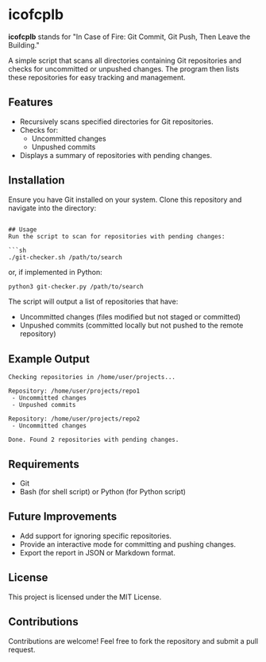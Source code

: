 # icofcplb

**icofcplb** stands for "In Case of Fire: Git Commit, Git Push, Then Leave the Building."

A simple script that scans all directories containing Git repositories and checks for uncommitted or unpushed changes. The program then lists these repositories for easy tracking and management.

## Features
- Recursively scans specified directories for Git repositories.
- Checks for:
  - Uncommitted changes
  - Unpushed commits
- Displays a summary of repositories with pending changes.

## Installation
Ensure you have Git installed on your system. Clone this repository and navigate into the directory:

```

## Usage
Run the script to scan for repositories with pending changes:

```sh
./git-checker.sh /path/to/search
```

or, if implemented in Python:

```sh
python3 git-checker.py /path/to/search
```

The script will output a list of repositories that have:
- Uncommitted changes (files modified but not staged or committed)
- Unpushed commits (committed locally but not pushed to the remote repository)

## Example Output
```
Checking repositories in /home/user/projects...

Repository: /home/user/projects/repo1
 - Uncommitted changes
 - Unpushed commits

Repository: /home/user/projects/repo2
 - Uncommitted changes

Done. Found 2 repositories with pending changes.
```

## Requirements
- Git
- Bash (for shell script) or Python (for Python script)

## Future Improvements
- Add support for ignoring specific repositories.
- Provide an interactive mode for committing and pushing changes.
- Export the report in JSON or Markdown format.

## License
This project is licensed under the MIT License.

## Contributions
Contributions are welcome! Feel free to fork the repository and submit a pull request.
